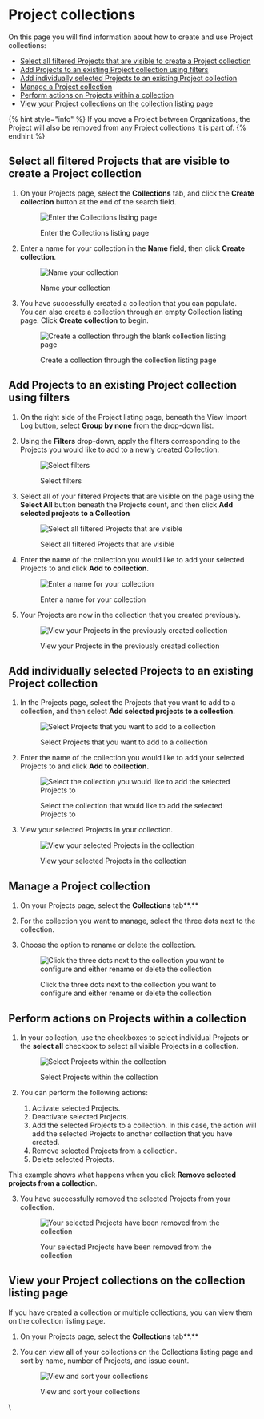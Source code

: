 # Project collections

On this page you will find information about how to create and use Project collections:

* [Select all filtered Projects that are visible to create a Project collection](project-collections.md#select-all-filtered-projects-that-are-visible-to-create-a-project-collection)
* [Add Projects to an existing Project collection using filters](project-collections.md#add-projects-to-an-existing-project-collection-using-filters)
* [Add individually selected Projects to an existing Project collection](project-collections.md#add-individually-selected-projects-to-an-existing-project-collection)
* [Manage a Project collection](project-collections.md#manage-a-project-collection)
* [Perform actions on Projects within a collection](project-collections.md#perform-actions-on-projects-within-a-collection)
* [View your Project collections on the collection listing page](project-collections.md#view-your-project-collections-on-the-collection-listing-page)

{% hint style="info" %}
If you move a Project between Organizations, the Project will also be removed from any Project collections it is part of.
{% endhint %}

## Select all filtered Projects that are visible to create a Project collection

1.  On your Projects page, select the **Collections** tab, and click the  **Create collection** button at the end of the search field.

    <figure><img src="../../../.gitbook/assets/Screenshot 2023-11-14 at 11.55.20.png" alt="Enter the Collections listing page"><figcaption><p>Enter the Collections listing page</p></figcaption></figure>
2.  Enter a name for your collection in the **Name** field, then click **Create collection**.&#x20;

    <figure><img src="../../../.gitbook/assets/Screenshot 2023-11-14 at 11.59.54.png" alt="Name your collection"><figcaption><p>Name your collection</p></figcaption></figure>
3.  You have successfully created a collection that you can populate.\
    You can also create a collection through an empty Collection listing page. Click **Create** **collection** to begin.

    <figure><img src="../../../.gitbook/assets/Screenshot 2023-11-14 at 12.00.45.png" alt="Create a collection through the blank collection listing page"><figcaption><p>Create a collection through the collection listing page</p></figcaption></figure>

## Add Projects to an existing Project collection using filters

1. On the right side of the Project listing page, beneath the View Import Log button, select **Group by none** from the drop-down list.
2.  Using the **Filters** drop-down, apply the filters corresponding to the Projects you would like to add to a newly created Collection.&#x20;

    <figure><img src="../../../.gitbook/assets/Screenshot 2023-11-14 at 12.05.54.png" alt="Select filters"><figcaption><p>Select filters</p></figcaption></figure>
3.  Select all of your filtered Projects that are visible on the page using the **Select All** button beneath the Projects count, and then click **Add selected projects to a Collection**

    <figure><img src="../../../.gitbook/assets/Screenshot 2023-11-14 at 12.06.26.png" alt="Select all filtered Projects that are visible"><figcaption><p>Select all filtered Projects that are visible</p></figcaption></figure>
4.  Enter the name of the collection you would like to add your selected Projects to and click **Add to collection**.

    <figure><img src="../../../.gitbook/assets/Screenshot 2023-11-14 at 12.07.14.png" alt="Enter a name for your collection"><figcaption><p>Enter a name for your collection</p></figcaption></figure>
5.  Your Projects are now in the collection that you created previously.&#x20;

    <figure><img src="../../../.gitbook/assets/Screenshot 2023-11-14 at 12.07.51.png" alt="View your Projects in the previously created collection"><figcaption><p>View your Projects in the previously created collection</p></figcaption></figure>

## Add individually selected Projects to an existing Project collection

1.  In the Projects page, select the Projects that you want to add to a collection, and then select **Add selected projects to a collection**. &#x20;

    <figure><img src="../../../.gitbook/assets/Screenshot 2023-11-14 at 12.10.20.png" alt="Select Projects that you want to add to a collection"><figcaption><p>Select Projects that you want to add to a collection</p></figcaption></figure>
2.  Enter the name of the collection you would like to add your selected Projects to and click **Add to collection.**&#x20;

    <figure><img src="../../../.gitbook/assets/Screenshot 2023-11-14 at 12.11.06.png" alt="Select the collection you would like to add the selected Projects to"><figcaption><p>Select the collection that would like to add the selected Projects to</p></figcaption></figure>
3.  View your selected Projects in your collection.&#x20;

    <figure><img src="https://lh5.googleusercontent.com/CCFpfj_zuLDHQSPhzkFEq8u5FKQIwT2gIb9FXaCt5TZfJC5xJqymk1DrHoXRFD9dA9UBZSP13AcOg7SxIz4VSDEvnoRxX-nhPRzKqWSxZTcLWKPtdCt0fVkgSDOJbTJqYdA4-29L_SuGu0LWpA5zyJw" alt="View your selected Projects in the collection"><figcaption><p>View your selected Projects in the collection</p></figcaption></figure>

## Manage a Project collection&#x20;

1. On your Projects page, select the **Collections** tab**.**
2. For the collection you want to manage, select the three dots next to the collection.
3.  Choose the option to rename or delete the collection.&#x20;

    <figure><img src="../../../.gitbook/assets/Screenshot 2023-11-14 at 12.12.58.png" alt="Click the three dots next to the collection you want to configure and either rename or delete the collection"><figcaption><p>Click the three dots next to the collection you want to configure and either rename or delete the collection</p></figcaption></figure>

## Perform actions on Projects within a collection&#x20;

1.  In your collection, use the checkboxes to select individual Projects or the **select all** checkbox to select all visible Projects in a collection.&#x20;

    <figure><img src="../../../.gitbook/assets/Screenshot 2023-11-14 at 12.14.04.png" alt="Select Projects within the collection"><figcaption><p>Select Projects within the collection</p></figcaption></figure>
2. You can perform the following actions:
   1. Activate selected Projects.
   2. Deactivate selected Projects.
   3. Add the selected Projects to a collection. In this case, the action will add the selected Projects to another collection that you have created.
   4. Remove selected Projects from a collection.&#x20;
   5. Delete selected Projects.

This example shows what happens when you click **Remove selected projects from a collection**.

3.  You have successfully removed the selected Projects from your collection. &#x20;

    <figure><img src="../../../.gitbook/assets/Screenshot 2023-11-14 at 12.14.43.png" alt="Your selected Projects have been removed from the collection"><figcaption><p>Your selected Projects have been removed from the collection</p></figcaption></figure>

## View your Project collections on the collection listing page

If you have created a collection or multiple collections, you can view them on the collection listing page.&#x20;

1. On your Projects page, select the **Collections** tab**.**
2.  You can view all of your collections on the Collections listing page and sort by name, number of Projects, and issue count.&#x20;

    <figure><img src="../../../.gitbook/assets/Screenshot 2023-11-14 at 12.15.53.png" alt="View and sort your collections"><figcaption><p>View and sort your collections</p></figcaption></figure>

\
